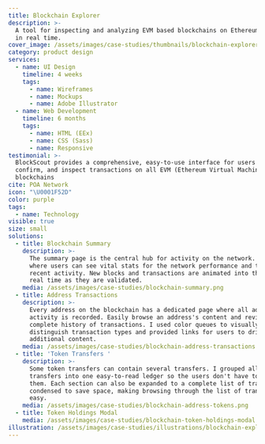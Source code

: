 ```yaml
---
title: Blockchain Explorer
description: >-
  A tool for inspecting and analyzing EVM based blockchains on Ethereum Networks
  in real time.
cover_image: /assets/images/case-studies/thumbnails/blockchain-explorer-thumbnail.png
category: product design
services:
  - name: UI Design
    timeline: 4 weeks
    tags:
      - name: Wireframes
      - name: Mockups
      - name: Adobe Illustrator
  - name: Web Development
    timeline: 6 months
    tags:
      - name: HTML (EEx)
      - name: CSS (Sass)
      - name: Responsive
testimonial: >-
  BlockScout provides a comprehensive, easy-to-use interface for users to view,
  confirm, and inspect transactions on all EVM (Ethereum Virtual Machine)
  blockchains
cite: POA Network
icon: "\U0001F52D"
color: purple
tags:
  - name: Technology
visible: true
size: small
solutions:
  - title: Blockchain Summary
    description: >-
      The summary page is the central hub for activity on the network. It's
      where users can see vital stats for the network performance and the most
      recent activity. New blocks and transactions are animated into the UI in
      real time as they are validated.
    media: /assets/images/case-studies/blockchain-summary.png
  - title: Address Transactions
    description: >-
      Every address on the blockchain has a dedicated page where all address
      activity is recorded. Easily browse an address's content and review a
      complete history of transactions. I used color queues to visually
      distinguish transaction types and provided links for users to drill into
      additional content. 
    media: /assets/images/case-studies/blockchain-address-transactions.png
  - title: 'Token Transfers '
    description: >-
      Some token transfers can contain several transfers. I grouped all those
      transfers into one easy-to-read ledger so the users don't have to dig for
      them. Each section can also be expanded to a complete list of transfers or
      condensed to save space, making browsing through the list of transactions
      easy.
    media: /assets/images/case-studies/blockchain-address-tokens.png
  - title: Token Holdings Modal
    media: /assets/images/case-studies/blockchain-token-holdings-modal.png
illustration: /assets/images/case-studies/illustrations/blockchain-explorer-illustration.svg
---
```







